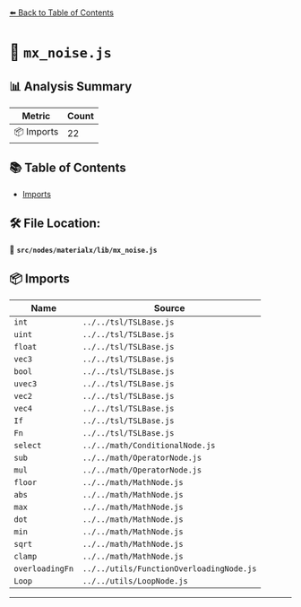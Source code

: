 [⬅️ Back to Table of Contents](../../../../index.md)

# 📄 `mx_noise.js`

## 📊 Analysis Summary

| Metric | Count |
|--------|-------|
| 📦 Imports | 22 |

## 📚 Table of Contents

- [Imports](#imports)

## 🛠️ File Location:
📂 **`src/nodes/materialx/lib/mx_noise.js`**

## 📦 Imports

| Name | Source |
|------|--------|
| `int` | `../../tsl/TSLBase.js` |
| `uint` | `../../tsl/TSLBase.js` |
| `float` | `../../tsl/TSLBase.js` |
| `vec3` | `../../tsl/TSLBase.js` |
| `bool` | `../../tsl/TSLBase.js` |
| `uvec3` | `../../tsl/TSLBase.js` |
| `vec2` | `../../tsl/TSLBase.js` |
| `vec4` | `../../tsl/TSLBase.js` |
| `If` | `../../tsl/TSLBase.js` |
| `Fn` | `../../tsl/TSLBase.js` |
| `select` | `../../math/ConditionalNode.js` |
| `sub` | `../../math/OperatorNode.js` |
| `mul` | `../../math/OperatorNode.js` |
| `floor` | `../../math/MathNode.js` |
| `abs` | `../../math/MathNode.js` |
| `max` | `../../math/MathNode.js` |
| `dot` | `../../math/MathNode.js` |
| `min` | `../../math/MathNode.js` |
| `sqrt` | `../../math/MathNode.js` |
| `clamp` | `../../math/MathNode.js` |
| `overloadingFn` | `../../utils/FunctionOverloadingNode.js` |
| `Loop` | `../../utils/LoopNode.js` |


---